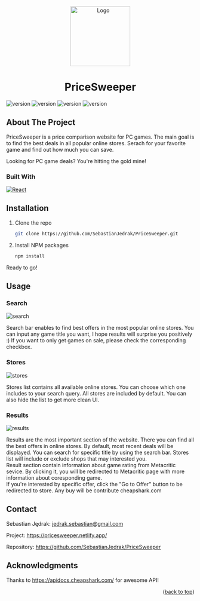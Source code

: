 <!-- PROJECT LOGO -->
<a name="readme-top"></a>

<br />
<div align="center">
<img src="https://github.com/SebastianJedrak/PriceSweeper/assets/115486676/bf35864b-5e14-4ef3-b0f9-8e419900f933" alt="Logo" width="160" height="160">

  <h1 align="center">PriceSweeper</h1>

</div>

![version](https://img.shields.io/github/last-commit/SebastianJedrak/PriceSweeper)
![version](https://img.shields.io/github/release-date/SebastianJedrak/PriceSweeper)
![version](https://img.shields.io/github/v/release/SebastianJedrak/PriceSweeper?include_prereleases)
![version](https://img.shields.io/github/languages/top/SebastianJedrak/PriceSweeper)

<!-- ABOUT THE PROJECT -->
## About The Project

PriceSweeper is a price comparison website for PC games. The main goal is to find the best deals in all popular online stores. Serach for your favorite game and find out how much you can save.

Looking for PC game deals? You're hitting the gold mine!

### Built With

[![React][React.js]][React-url]


## Installation

1. Clone the repo
   ```sh
   git clone https://github.com/SebastianJedrak/PriceSweeper.git
   ```
2. Install NPM packages
   ```sh
   npm install
   ```

Ready to go!


<!-- USAGE EXAMPLES -->
## Usage

### Search
<img src="https://github.com/SebastianJedrak/PriceSweeper/assets/115486676/d65ac11f-4b48-4892-ae9e-5ee0fef8b1ed" alt="search">

Search bar enables to find best offers in the most popular online stores. You can input any game title you want, I hope results will surprise you positively :) If you want to only get games on sale, please check the corresponding checkbox. 

### Stores
<img src="https://github.com/SebastianJedrak/PriceSweeper/assets/115486676/1e81c094-466d-4126-9b59-ab4f186b63d1" alt="stores">

Stores list contains all available online stores. You can choose which one includes to your search query. All stores are included by default. You can also hide the list to get more clean UI. 

### Results
<img src="https://github.com/SebastianJedrak/PriceSweeper/assets/115486676/076167c3-c55c-4992-8787-a20163e8bf34" alt="results">

Results are the most important section of the website. There you can find all the best offers in online stores. By default, most recent deals will be displayed. You can search for specific title by using the search bar. Stores list will include or exclude shops that may interested you. 
<br />
Result section contain information about game rating from Metacritic sevice. By clicking it, you will be redirected to Metacritic page with more information about coresponding game.
<br />
If you're interested by specific offer, click the "Go to Offer" button to be redirected to store. Any buy will be contribute cheapshark.com

<!-- CONTACT -->
## Contact

Sebastian Jędrak: jedrak.sebastian@gmail.com

Project: https://pricesweeper.netlify.app/

Repository: https://github.com/SebastianJedrak/PriceSweeper


<!-- ACKNOWLEDGMENTS -->
## Acknowledgments

Thanks to https://apidocs.cheapshark.com/ for awesome API!


<!-- MARKDOWN LINKS & IMAGES -->
[React.js]: https://img.shields.io/badge/React-20232A?style=for-the-badge&logo=react&logoColor=61DAFB
[React-url]: https://reactjs.org/

<p align="right">(<a href="#readme-top">back to top</a>)</p>

